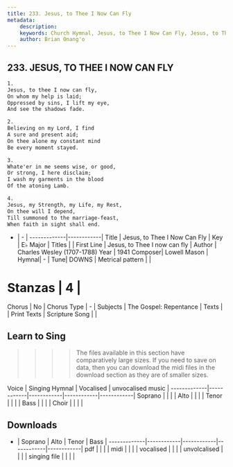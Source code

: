 ```yaml
---
title: 233. Jesus, to Thee I Now Can Fly
metadata:
    description: 
    keywords: Church Hymnal, Jesus, to Thee I Now Can Fly, Jesus, to Thee I now can fly, 
    author: Brian Onang'o
---
```



## 233. JESUS, TO THEE I NOW CAN FLY

```txt
1.
Jesus, to thee I now can fly, 
On whom my help is laid; 
Oppressed by sins, I lift my eye, 
And see the shadows fade. 

2.
Believing on my Lord, I find 
A sure and present aid; 
On thee alone my constant mind 
Be every moment stayed. 

3.
Whate'er in me seems wise, or good, 
Or strong, I here disclaim; 
I wash my garments in the blood 
Of the atoning Lamb. 

4.
Jesus, my Strength, my Life, my Rest, 
On thee will I depend, 
Till summoned to the marriage-feast, 
When faith in sight shall end.

```

- |   -  |
-------------|------------|
Title | Jesus, to Thee I Now Can Fly |
Key | E♭ Major |
Titles |  |
First Line | Jesus, to Thee I now can fly |
Author | Charles Wesley (1707-1788)
Year | 1941
Composer| Lowell Mason |
Hymnal|  - |
Tune| DOWNS |
Metrical pattern | |
# Stanzas | 4 |
Chorus | No |
Chorus Type | - |
Subjects | The Gospel: Repentance |
Texts |  |
Print Texts | 
Scripture Song |  |
  
## Learn to Sing

>>>> The files available in this section have comparatively large sizes. If you need to save on data, then you can download the midi files in the download section as they are of smaller sizes.

Voice |  Singing Hymnal | Vocalised | unvocalised music |
-------------|------------|------------|------------|------------|
Soprano | | | |
Alto | | | |
Tenor | | | |
Bass | | | |
Choir | | | |

## Downloads

- |  Soprano | Alto | Tenor | Bass |
-------------|------------|------------|------------|------------|
pdf | | | |
midi | | | |
vocalised | | | |
unvolcalised | | | |
singing file | | | |
  